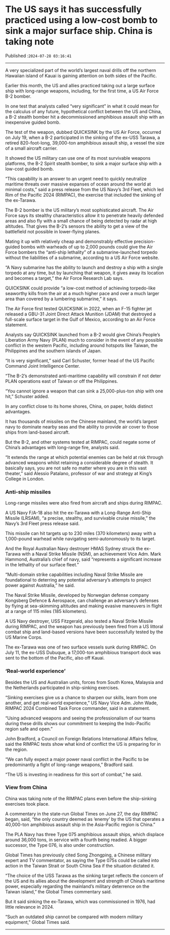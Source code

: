 # The US says it has successfully practiced using a low-cost bomb to sink a major surface ship. China is taking note

Published :`2024-07-28 03:16:41`

---

A very specialized part of the world’s largest naval drills off the northern Hawaiian island of Kauai is gaining attention on both sides of the Pacific.

Earlier this month, the US and allies practiced taking out a large surface ship with long-range weapons, including, for the first time, a US Air Force B-2 bomber.

In one test that analysts called “very significant” in what it could mean for the calculus of any future, hypothetical conflict between the US and China, a B-2 stealth bomber hit a decommissioned amphibious assault ship with an inexpensive guided bomb.

The test of the weapon, dubbed QUICKSINK by the US Air Force, occurred on July 19, when a B-2 participated in the sinking of the ex-USS Tarawa, a retired 820-foot-long, 39,000-ton amphibious assault ship, a vessel the size of a small aircraft carrier.

It showed the US military can use one of its most survivable weapons platforms, the B-2 Spirit stealth bomber, to sink a major surface ship with a low-cost guided bomb.

“This capability is an answer to an urgent need to quickly neutralize maritime threats over massive expanses of ocean around the world at minimal costs,” said a press release from the US Navy’s 3rd Fleet, which led Rim of the Pacific 2024 (RIMPAC), the exercise that included the sinking of the ex-Tarawa.

The B-2 bomber is the US military’s most sophisticated aircraft. The Air Force says its stealthy characteristics allow it to penetrate heavily defended areas and also fly with a small chance of being detected by radar at high altitudes. That gives the B-2’s sensors the ability to get a view of the battlefield not possible in lower-flying planes.

Mating it up with relatively cheap and demonstrably effective precision-guided bombs with warheads of up to 2,000 pounds could give the Air Force bombers the “anti-ship lethality” of a submarine-launched torpedo without the liabilities of a submarine, according to a US Air Force website.

“A Navy submarine has the ability to launch and destroy a ship with a single torpedo at any time, but by launching that weapon, it gives away its location and becomes a target,” the Air Force Research Lab says.

QUICKSINK could provide “a low-cost method of achieving torpedo-like seaworthy kills from the air at a much higher pace and over a much larger area than covered by a lumbering submarine,” it says.

The Air Force first tested QUICKSINK in 2022, when an F-15 fighter jet released a GBU-31 Joint Direct Attack Munition (JDAM) that destroyed a full-scale surface target in the Gulf of Mexico, according to an Air Force statement.

Analysts say QUICKSINK launched from a B-2 would give China’s People’s Liberation Army Navy (PLAN) much to consider in the event of any possible conflict in the western Pacific, including around hotspots like Taiwan, the Philippines and the southern islands of Japan.

“It is very significant,” said Carl Schuster, former head of the US Pacific Command Joint Intelligence Center.

“The B-2’s demonstrated anti-maritime capability will constrain if not deter PLAN operations east of Taiwan or off the Philippines.

“You cannot ignore a weapon that can sink a 25,000-plus-ton ship with one hit,” Schuster added.

In any conflict close to its home shores, China, on paper, holds distinct advantages.

It has thousands of missiles on the Chinese mainland, the world’s largest navy to dominate nearby seas and the ability to provide air cover to those ships from land-based aircraft.

But the B-2, and other systems tested at RIMPAC, could negate some of China’s advantages with long-range fire, analysts said.

“It extends the range at which potential enemies can be held at risk through advanced weapons whilst retaining a considerable degree of stealth. It basically says, you are not safe no matter where you are in this vast theater,” said Alessio Patalano, professor of war and strategy at King’s College in London.

### Anti-ship missiles

Long-range missiles were also fired from aircraft and ships during RIMPAC.

A US Navy F/A-18 also hit the ex-Tarawa with a Long-Range Anti-Ship Missile (LRSAM), “a precise, stealthy, and survivable cruise missile,” the Navy’s 3rd Fleet press release said.

This missile can hit targets up to 230 miles (370 kilometers) away with a 1,000-pound warhead while navigating semi-autonomously to its target.

And the Royal Australian Navy destroyer HMAS Sydney struck the ex-Tarawa with a Naval Strike Missile (NSM), an achievement Vice Adm. Mark Hammond, Australia’s chief of navy, said “represents a significant increase in the lethality of our surface fleet.”

“Multi-domain strike capabilities including Naval Strike Missile are foundational to deterring any potential adversary’s attempts to project power against Australia,” he said.

The Naval Strike Missile, developed by Norwegian defense company Kongsberg Defence & Aerospace, can challenge an adversary’s defenses by flying at sea-skimming altitudes and making evasive maneuvers in flight at a range of 115 miles (185 kilometers).

A US Navy destroyer, USS Fitzgerald, also tested a Naval Strike Missile during RIMPAC, and the weapon has previously been fired from a US littoral combat ship and land-based versions have been successfully tested by the US Marine Corps.

The ex-Tarawa was one of two surface vessels sunk during RIMPAC. On July 11, the ex-USS Dubuque, a 17,000-ton amphibious transport dock was sent to the bottom of the Pacific, also off Kauai.

### ‘Real-world experience’

Besides the US and Australian units, forces from South Korea, Malaysia and the Netherlands participated in ship-sinking exercises.

“Sinking exercises give us a chance to sharpen our skills, learn from one another, and get real-world experience,” US Navy Vice Adm. John Wade, RIMPAC 2024 Combined Task Force commander, said in a statement.

“Using advanced weapons and seeing the professionalism of our teams during these drills shows our commitment to keeping the Indo-Pacific region safe and open.”

John Bradford, a Council on Foreign Relations International Affairs fellow, said the RIMPAC tests show what kind of conflict the US is preparing for in the region.

“We can fully expect a major power naval conflict in the Pacific to be predominantly a fight of long-range weapons,” Bradford said.

“The US is investing in readiness for this sort of combat,” he said.

### View from China

China was taking note of the RIMPAC plans even before the ship-sinking exercises took place.

A commentary in the state-run Global Times on June 27, the day RIMPAC began, said, “the only country deemed as ‘enemy’ by the US that operates a 40,000-ton amphibious assault ship in the Asia-Pacific region is China.”

The PLA Navy has three Type 075 amphibious assault ships, which displace around 36,000 tons, in service with a fourth being readied. A bigger successor, the Type 076, is also under construction.

Global Times has previously cited Song Zhongping, a Chinese military expert and TV commentator, as saying the Type 075s could be called into action in the Taiwan Strait or South China Sea if the situation dictated it.

“The choice of the USS Tarawa as the sinking target reflects the concern of the US and its allies about the development and strength of China’s maritime power, especially regarding the mainland’s military deterrence on the Taiwan island,” the Global Times commentary said.

But it said sinking the ex-Tarawa, which was commissioned in 1976, had little relevance in 2024.

“Such an outdated ship cannot be compared with modern military equipment,” Global Times said.

---

